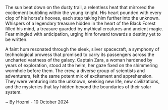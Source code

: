 
The sun beat down on the dusty trail, a relentless heat that mirrored the excitement bubbling within the young knight. His heart pounded with every clop of his horse's hooves, each step taking him further into the unknown. Whispers of a legendary treasure hidden in the heart of the Black Forest filled his mind, a treasure guarded by mythical creatures and ancient magic. Fear mingled with anticipation, urging him forward towards a destiny yet to be written.  

A faint hum resonated through the sleek, silver spacecraft, a symphony of technological prowess that promised to carry its passengers across the uncharted vastness of the galaxy. Captain Zara, a woman hardened by years of exploration, stood at the helm, her gaze fixed on the shimmering wormhole before them. The crew, a diverse group of scientists and adventurers, felt the same potent mix of excitement and apprehension. They were venturing into the unknown, seeking new life, new civilizations, and the mysteries that lay hidden beyond the boundaries of their solar system. 

~ By Hozmi - 10 October 2024
